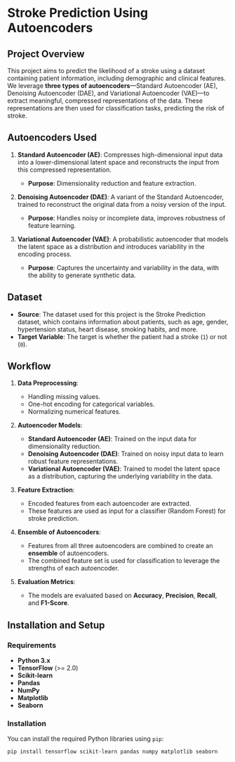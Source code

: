 # Stroke Prediction Using Autoencoders

## Project Overview

This project aims to predict the likelihood of a stroke using a dataset containing patient information, including demographic and clinical features. We leverage **three types of autoencoders**—Standard Autoencoder (AE), Denoising Autoencoder (DAE), and Variational Autoencoder (VAE)—to extract meaningful, compressed representations of the data. These representations are then used for classification tasks, predicting the risk of stroke.

## Autoencoders Used

1. **Standard Autoencoder (AE)**: Compresses high-dimensional input data into a lower-dimensional latent space and reconstructs the input from this compressed representation.
   - **Purpose**: Dimensionality reduction and feature extraction.
   
2. **Denoising Autoencoder (DAE)**: A variant of the Standard Autoencoder, trained to reconstruct the original data from a noisy version of the input.
   - **Purpose**: Handles noisy or incomplete data, improves robustness of feature learning.
   
3. **Variational Autoencoder (VAE)**: A probabilistic autoencoder that models the latent space as a distribution and introduces variability in the encoding process.
   - **Purpose**: Captures the uncertainty and variability in the data, with the ability to generate synthetic data.

## Dataset

- **Source**: The dataset used for this project is the Stroke Prediction dataset, which contains information about patients, such as age, gender, hypertension status, heart disease, smoking habits, and more.
- **Target Variable**: The target is whether the patient had a stroke (`1`) or not (`0`).

## Workflow

1. **Data Preprocessing**:
   - Handling missing values.
   - One-hot encoding for categorical variables.
   - Normalizing numerical features.

2. **Autoencoder Models**:
   - **Standard Autoencoder (AE)**: Trained on the input data for dimensionality reduction.
   - **Denoising Autoencoder (DAE)**: Trained on noisy input data to learn robust feature representations.
   - **Variational Autoencoder (VAE)**: Trained to model the latent space as a distribution, capturing the underlying variability in the data.

3. **Feature Extraction**:
   - Encoded features from each autoencoder are extracted.
   - These features are used as input for a classifier (Random Forest) for stroke prediction.

4. **Ensemble of Autoencoders**:
   - Features from all three autoencoders are combined to create an **ensemble** of autoencoders.
   - The combined feature set is used for classification to leverage the strengths of each autoencoder.

5. **Evaluation Metrics**:
   - The models are evaluated based on **Accuracy**, **Precision**, **Recall**, and **F1-Score**.

## Installation and Setup

### Requirements

- **Python 3.x**
- **TensorFlow** (>= 2.0)
- **Scikit-learn**
- **Pandas**
- **NumPy**
- **Matplotlib**
- **Seaborn**

### Installation

You can install the required Python libraries using `pip`:

```bash
pip install tensorflow scikit-learn pandas numpy matplotlib seaborn
